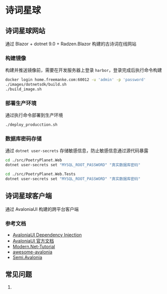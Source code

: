 # 诗词星球

## 诗词星球网站

通过 Blazor + dotnet 9.0 + Radzen.Blazor 构建的古诗词在线网站


### 构建镜像
构建并推送镜像前，需要在开发服务器上登录 `harbor`，登录完成后执行命令构建

```bash
docker login home.freemanke.com:60012 -u 'admin' -p 'password'
./images/dotnetsdk/build.sh
./build_image.sh

```

### 部署生产环境

通过执行命令部署到生产环境

```bash
./deploy_producction.sh
```

### 数据库密码存储

通过 `dotnet user-secrets` 存储敏感信息，防止敏感信息通过源代码暴露

```bash
cd ./src/PoetryPlanet.Web
dotnet user-secrets set "MYSQL_ROOT_PASSWORD" "真实数据库密码"

cd ./src/PoetryPlanet.Web.Tests
dotnet user-secrets set "MYSQL_ROOT_PASSWORD" "真实数据库密码"
```

## 诗词星球客户端

通过 AvaloniaUI 构建的跨平台客户端

### 参考文档
- [AvaloniaUI Dependency Injection](https://dev.to/ingvarx/avaloniaui-dependency-injection-4aka)
- [AvaloniaUI 官方文档](https://docs.avaloniaui.net/docs/next/get-started/get-started)
- [Modern.Net-Tutorial](https://github.com/mysteryx93/Modern.Net-Tutorial/blob/main/README.md)
- [awesome-avalonia](https://github.com/AvaloniaCommunity/awesome-avalonia)
- [Semi.Avalonia](https://github.com/irihitech/Semi.Avalonia)

## 常见问题

1. 